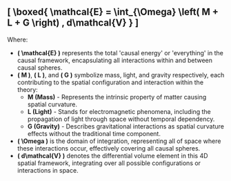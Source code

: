 ## \[ \boxed{ \mathcal{E} = \int_{\Omega} \left( M + L + G \right) \, d\mathcal{V} } \]

Where:

- **\( \mathcal{E} \)** represents the total 'causal energy' or 'everything' in the causal framework, encapsulating all interactions within and between causal spheres.
- **\( M \)**, **\( L \)**, and **\( G \)** symbolize mass, light, and gravity respectively, each contributing to the spatial configuration and interaction within the theory:
  - **M (Mass)** - Represents the intrinsic property of matter causing spatial curvature.
  - **L (Light)** - Stands for electromagnetic phenomena, including the propagation of light through space without temporal dependency.
  - **G (Gravity)** - Describes gravitational interactions as spatial curvature effects without the traditional time component.
- **\( \Omega \)** is the domain of integration, representing all of space where these interactions occur, effectively covering all causal spheres.
- **\( d\mathcal{V} \)** denotes the differential volume element in this 4D spatial framework, integrating over all possible configurations or interactions in space.
